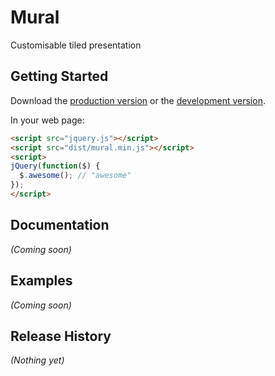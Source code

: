 # Mural

Customisable tiled presentation

## Getting Started

Download the [production version][min] or the [development version][max].

[min]: https://raw.github.com/PaulAsjes/jquery-mural/master/dist/jquery.mural.min.js
[max]: https://raw.github.com/PaulAsjes/jquery-mural/master/dist/jquery.mural.js

In your web page:

```html
<script src="jquery.js"></script>
<script src="dist/mural.min.js"></script>
<script>
jQuery(function($) {
  $.awesome(); // "awesome"
});
</script>
```

## Documentation
_(Coming soon)_

## Examples
_(Coming soon)_

## Release History
_(Nothing yet)_

